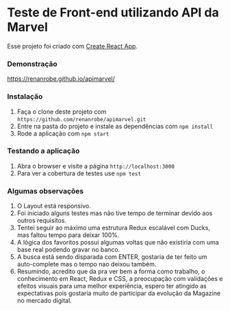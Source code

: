 Teste de Front-end utilizando API da Marvel
==============
Esse projeto foi criado com [Create React App](https://github.com/facebook/create-react-app).

### Demonstração
https://renanrobe.github.io/apimarvel/

### Instalação

1. Faça o clone deste projeto com `https://github.com/renanrobe/apimarvel.git`
2. Entre na pasta do projeto e instale as dependências com `npm install`
3. Rode a aplicação com `npm start`

### Testando a aplicação

1. Abra o browser e visite a página `http://localhost:3000`
2. Para ver a cobertura de testes use `npm test`

### Algumas observações
1. O Layout está responsivo.
2. Foi iniciado alguns testes mas não tive tempo de terminar devido aos outros requisitos.
3. Tentei seguir ao máximo uma estrutura Redux escalável com Ducks, mas faltou tempo para deixar 100%.
4. A lógica dos favoritos possui algumas voltas que não existiria com uma base real podendo gravar no banco.
5. A busca está sendo disparada com ENTER, gostaria de ter feito um auto-complete mas o tempo nao deixou também.
6. Resumindo, acredito que da pra ver bem a forma como trabalho, o conhecimento em React, Redux e CSS, a preocupação com validações e efeitos visuais para uma melhor experiência, espero ter atingido as expectativas pois gostaria muito de participar da evolução da Magazine no mercado digital.
